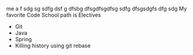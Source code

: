 me
a f
sdg 
sg
sdfg
 dsf
 g 
 dfsbg
 dfsgdfsgdfsg
 sdfg
 dfsgsdgfs
 dfg
 sdg
My favorite Code School path is Electives
* Git
* Java
* Spring
* Killing history using git rebase
 
